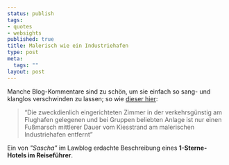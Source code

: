 ```yaml
--- 
status: publish
tags: 
- quotes
- websights
published: true
title: Malerisch wie ein Industriehafen
type: post
meta: 
  tags: ""
layout: post
---
```

Manche Blog-Kommentare sind zu schön, um sie einfach so sang- und klanglos verschwinden zu lassen; so wie <a href="http://www.lawblog.de/index.php/archives/2007/07/24/zweckdienlich/#comment-258864">dieser hier</a>:

<blockquote>“Die zweckdienlich eingerichteten Zimmer in der verkehrsgünstig am Flughafen gelegenen und bei Gruppen beliebten Anlage ist nur einen Fußmarsch mittlerer Dauer vom Kiesstrand am malerischen Industriehafen entfernt”</blockquote>
Ein von <em>"Sascha"</em> im Lawblog erdachte Beschreibung eines <strong>1-Sterne-Hotels im Reiseführer</strong>.
